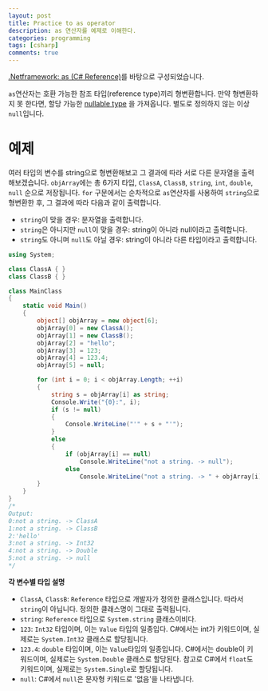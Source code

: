 ```yaml
---
layout: post
title: Practice to as operator
description: as 연산자를 예제로 이해한다.
categories: programming
tags: [csharp]
comments: true
---
```


[.Netframework: as (C# Reference)](https://docs.microsoft.com/en-us/dotnet/articles/csharp/language-reference/keywords/as)를 바탕으로 구성되었습니다.

`as`연산자는 호환 가능한 참조 타입(reference type)끼리 형변환합니다.
만약 형변환하지 못 한다면, 할당 가능한
[nullable type](https://docs.microsoft.com/en-us/dotnet/articles/csharp/programming-guide/nullable-types/index)
을 가져옵니다. 별도로 정의하지 않는 이상 `null`입니다.

# 예제
여러 타입의 변수를 string으로 형변환해보고 그 결과에 따라 서로 다른 문자열을 출력해보겠습니다.
`objArray`에는 총 6가지 타입, `ClassA`, `ClassB`, `string`, `int`, `double`, `null` 순으로 저장됩니다.
`for` 구문에서는 순차적으로 `as`연산자를 사용하여 `string`으로 형변환한 후, 그 결과에 따라 다음과 같이 출력합니다.
- `string`이 맞을 경우: 문자열을 출력합니다.
- `string`은 아니지만 `null`이 맞을 경우: string이 아니라 null이라고 출력합니다.
- `string`도 아니며 `null`도 아닐 경우: string이 아니라 다른 타입이라고 출력합니다.

``` cs
using System;

class ClassA { }
class ClassB { }

class MainClass
{
    static void Main()
    {
        object[] objArray = new object[6];
        objArray[0] = new ClassA();
        objArray[1] = new ClassB();
        objArray[2] = "hello";
        objArray[3] = 123;
        objArray[4] = 123.4;
        objArray[5] = null;

        for (int i = 0; i < objArray.Length; ++i)
        {
            string s = objArray[i] as string;
            Console.Write("{0}:", i);
            if (s != null)
            {
                Console.WriteLine("'" + s + "'");
            }
            else
            {
                if (objArray[i] == null)
                    Console.WriteLine("not a string. -> null");
                else
                    Console.WriteLine("not a string. -> " + objArray[i].GetType().Name);            }
        }
    }
}
/*
Output:
0:not a string. -> ClassA
1:not a string. -> ClassB
2:'hello'
3:not a string. -> Int32
4:not a string. -> Double
5:not a string. -> null
*/
```
**각 변수별 타입 설명**
- `ClassA`, `ClassB`: `Reference` 타입으로 개발자가 정의한 클래스입니다. 따라서 `string`이 아닙니다. 정의한 클래스명이 그대로 출력됩니다.  
- `string`: `Reference` 타입으로 `System.string` 클래스이비다.  
- `123`: `Int32` 타입이며, 이는 `Value` 타입의 일종입다. C#에서는 int가 키워드이며, 실제로는 `System.Int32` 클래스로 할당됩니다.
- `123.4`: `double` 타입이며, 이는 `Value`타입의 일종입니다.  C#에서는 double이 키워드이며, 실제로는 `System.Double` 클래스로 할당된다. 참고로 C#에서 `float`도 키워드이며, 실제로는 `System.Single`로 할당됩니다.
- `null`: C#에서 `null`은 문자형 키워드로 '없음'을 나타냅니다.
